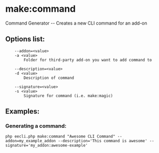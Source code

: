 # make:command

Command Generator -- Creates a new CLI command for an add-on

## Options list:

```
    --addon=<value>
    -a <value>
        Folder for third-party add-on you want to add command to

    --description=<value>
    -d <value>
        Description of command

    --signature=<value>
    -s <value>
        Signature for command (i.e. make:magic)

```

## Examples:

### Generating a command:

`php eecli.php make:command "Awesome CLI Command" --addon=my_example_addon --description='This command is awesome' --signature='my_addon:awesome-example'`
